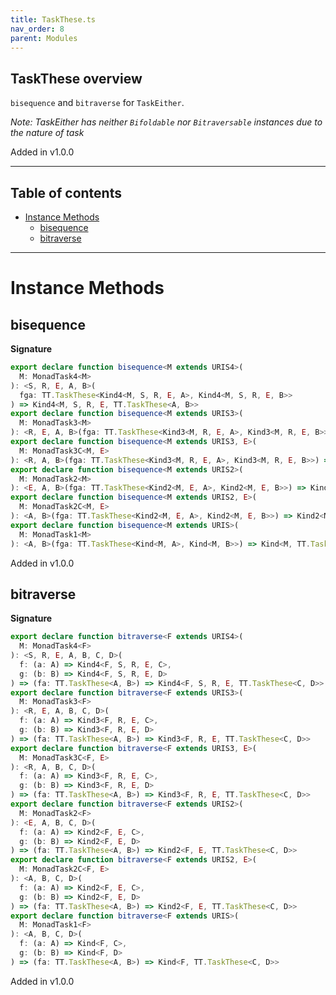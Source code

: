 ```yaml
---
title: TaskThese.ts
nav_order: 8
parent: Modules
---
```


## TaskThese overview

`bisequence` and `bitraverse` for `TaskEither`.

_Note: TaskEither has neither `Bifoldable` nor `Bitraversable` instances due to the
nature of task_

Added in v1.0.0

---

<h2 class="text-delta">Table of contents</h2>

- [Instance Methods](#instance-methods)
  - [bisequence](#bisequence)
  - [bitraverse](#bitraverse)

---

# Instance Methods

## bisequence

**Signature**

```ts
export declare function bisequence<M extends URIS4>(
  M: MonadTask4<M>
): <S, R, E, A, B>(
  fga: TT.TaskThese<Kind4<M, S, R, E, A>, Kind4<M, S, R, E, B>>
) => Kind4<M, S, R, E, TT.TaskThese<A, B>>
export declare function bisequence<M extends URIS3>(
  M: MonadTask3<M>
): <R, E, A, B>(fga: TT.TaskThese<Kind3<M, R, E, A>, Kind3<M, R, E, B>>) => Kind3<M, R, E, TT.TaskThese<A, B>>
export declare function bisequence<M extends URIS3, E>(
  M: MonadTask3C<M, E>
): <R, A, B>(fga: TT.TaskThese<Kind3<M, R, E, A>, Kind3<M, R, E, B>>) => Kind3<M, R, E, TT.TaskThese<A, B>>
export declare function bisequence<M extends URIS2>(
  M: MonadTask2<M>
): <E, A, B>(fga: TT.TaskThese<Kind2<M, E, A>, Kind2<M, E, B>>) => Kind2<M, E, TT.TaskThese<A, B>>
export declare function bisequence<M extends URIS2, E>(
  M: MonadTask2C<M, E>
): <A, B>(fga: TT.TaskThese<Kind2<M, E, A>, Kind2<M, E, B>>) => Kind2<M, E, TT.TaskThese<A, B>>
export declare function bisequence<M extends URIS>(
  M: MonadTask1<M>
): <A, B>(fga: TT.TaskThese<Kind<M, A>, Kind<M, B>>) => Kind<M, TT.TaskThese<A, B>>
```

Added in v1.0.0

## bitraverse

**Signature**

```ts
export declare function bitraverse<F extends URIS4>(
  M: MonadTask4<F>
): <S, R, E, A, B, C, D>(
  f: (a: A) => Kind4<F, S, R, E, C>,
  g: (b: B) => Kind4<F, S, R, E, D>
) => (fa: TT.TaskThese<A, B>) => Kind4<F, S, R, E, TT.TaskThese<C, D>>
export declare function bitraverse<F extends URIS3>(
  M: MonadTask3<F>
): <R, E, A, B, C, D>(
  f: (a: A) => Kind3<F, R, E, C>,
  g: (b: B) => Kind3<F, R, E, D>
) => (fa: TT.TaskThese<A, B>) => Kind3<F, R, E, TT.TaskThese<C, D>>
export declare function bitraverse<F extends URIS3, E>(
  M: MonadTask3C<F, E>
): <R, A, B, C, D>(
  f: (a: A) => Kind3<F, R, E, C>,
  g: (b: B) => Kind3<F, R, E, D>
) => (fa: TT.TaskThese<A, B>) => Kind3<F, R, E, TT.TaskThese<C, D>>
export declare function bitraverse<F extends URIS2>(
  M: MonadTask2<F>
): <E, A, B, C, D>(
  f: (a: A) => Kind2<F, E, C>,
  g: (b: B) => Kind2<F, E, D>
) => (fa: TT.TaskThese<A, B>) => Kind2<F, E, TT.TaskThese<C, D>>
export declare function bitraverse<F extends URIS2, E>(
  M: MonadTask2C<F, E>
): <A, B, C, D>(
  f: (a: A) => Kind2<F, E, C>,
  g: (b: B) => Kind2<F, E, D>
) => (fa: TT.TaskThese<A, B>) => Kind2<F, E, TT.TaskThese<C, D>>
export declare function bitraverse<F extends URIS>(
  M: MonadTask1<F>
): <A, B, C, D>(
  f: (a: A) => Kind<F, C>,
  g: (b: B) => Kind<F, D>
) => (fa: TT.TaskThese<A, B>) => Kind<F, TT.TaskThese<C, D>>
```

Added in v1.0.0
